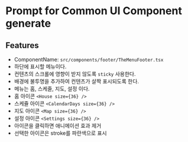 # Prompt for Common UI Component generate

## Features

- ComponentName: `src/components/footer/TheMenuFooter.tsx`
- 하단에 표시할 메뉴이다.
- 컨텐츠의 스크롤에 영향이 받지 않도록 `sticky` 사용한다.
- 배경에 불투명을 추가하여 컨텐츠가 살짝 표시되도록 한다.
- 메뉴는 홈, 스케줄, 지도, 설정 이다.
- 홈 아이콘 `<House size={36} />`
- 스케쥴 아이콘 `<CalendarDays size={36} />`
- 지도 아이콘 `<Map size={36} />`
- 설정 아이콘 `<Settings size={36} />`
- 아이콘을 클릭하면 애니메이션 효과 제거
- 선택한 아이콘은 stroke를 파란색으로 표시
